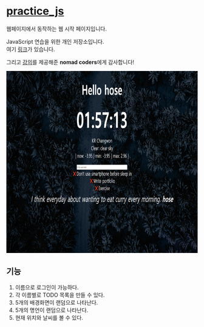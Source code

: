 # [practice_js](https://github.com/hoseCloud/practice_js)

웹페이지에서 동작하는 웹 시작 페이지입니다.

JavaScript 연습을 위한 개인 저장소입니다.  
여기 [링크](https://hosecloud.github.io/practice_js/)가 있습니다.

그리고 [강의](https://nomadcoders.co/javascript-for-beginners/lobby)를 제공해준 **nomad coders**에게 감사합니다!

<img src="mainScreen.png" height="480" alt="mainScreen" />

## 기능

1. 이름으로 로그인이 가능하다.
2. 각 이름별로 TODO 목록을 만들 수 있다.
3. 5개의 배경화면이 랜덤으로 나타난다.
4. 5개의 명언이 랜덤으로 나타난다.
5. 현재 위치와 날씨를 볼 수 있다.
